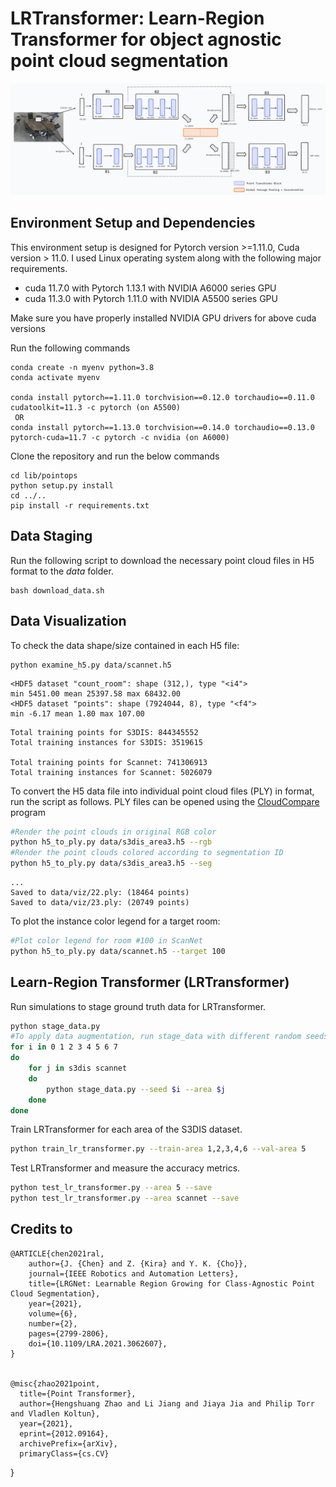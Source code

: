 # LRTransformer: Learn-Region Transformer for object agnostic point cloud segmentation


![architecture](figure/networkarchitecture.png?raw=true)

## Environment Setup and Dependencies

This environment setup is designed for Pytorch version >=1.11.0, Cuda version > 11.0. 
I used Linux operating system along with the following major requirements.
- cuda 11.7.0 with Pytorch 1.13.1 with NVIDIA A6000 series GPU
- cuda 11.3.0 with Pytorch 1.11.0 with NVIDIA A5500 series GPU

Make sure you have properly installed NVIDIA GPU drivers for above cuda versions

Run the following commands
```
conda create -n myenv python=3.8
conda activate myenv

conda install pytorch==1.11.0 torchvision==0.12.0 torchaudio==0.11.0 cudatoolkit=11.3 -c pytorch (on A5500)
 OR 
conda install pytorch==1.13.0 torchvision==0.14.0 torchaudio==0.13.0 pytorch-cuda=11.7 -c pytorch -c nvidia (on A6000)
```
	
Clone the repository and run the below commands
```
cd lib/pointops
python setup.py install
cd ../..
pip install -r requirements.txt
```


## Data Staging

Run the following script to download the necessary point cloud files in H5 format to the *data* folder.

```
bash download_data.sh
```

## Data Visualization

To check the data shape/size contained in each H5 file:

```
python examine_h5.py data/scannet.h5
```

```
<HDF5 dataset "count_room": shape (312,), type "<i4">
min 5451.00 mean 25397.58 max 68432.00
<HDF5 dataset "points": shape (7924044, 8), type "<f4">
min -6.17 mean 1.80 max 107.00

```

```
Total training points for S3DIS: 844345552
Total training instances for S3DIS: 3519615

Total training points for Scannet: 741306913
Total training instances for Scannet: 5026079
```


To convert the H5 data file into individual point cloud files (PLY) in format, run the script as follows.
PLY files can be opened using the [CloudCompare](https://www.danielgm.net/cc/) program

```bash
#Render the point clouds in original RGB color
python h5_to_ply.py data/s3dis_area3.h5 --rgb
#Render the point clouds colored according to segmentation ID
python h5_to_ply.py data/s3dis_area3.h5 --seg
```

```
...
Saved to data/viz/22.ply: (18464 points)
Saved to data/viz/23.ply: (20749 points)
```

To plot the instance color legend for a target room:

```bash
#Plot color legend for room #100 in ScanNet
python h5_to_ply.py data/scannet.h5 --target 100
```


## Learn-Region Transformer (LRTransformer)

Run simulations to stage ground truth data for LRTransformer.

```bash
python stage_data.py
#To apply data augmentation, run stage_data with different random seeds
for i in 0 1 2 3 4 5 6 7
do
	for j in s3dis scannet
	do
		python stage_data.py --seed $i --area $j
	done
done
```

Train LRTransformer for each area of the S3DIS dataset.

```bash
python train_lr_transformer.py --train-area 1,2,3,4,6 --val-area 5
```

Test LRTransformer and measure the accuracy metrics.

```bash
python test_lr_transformer.py --area 5 --save
python test_lr_transformer.py --area scannet --save
```

Credits to 
--------

	@ARTICLE{chen2021ral,
		author={J. {Chen} and Z. {Kira} and Y. K. {Cho}},
		journal={IEEE Robotics and Automation Letters}, 
		title={LRGNet: Learnable Region Growing for Class-Agnostic Point Cloud Segmentation}, 
		year={2021},
		volume={6},
		number={2},
		pages={2799-2806},
		doi={10.1109/LRA.2021.3062607},
	}


	@misc{zhao2021point,
      title={Point Transformer}, 
      author={Hengshuang Zhao and Li Jiang and Jiaya Jia and Philip Torr and Vladlen Koltun},
      year={2021},
      eprint={2012.09164},
      archivePrefix={arXiv},
      primaryClass={cs.CV}
}
